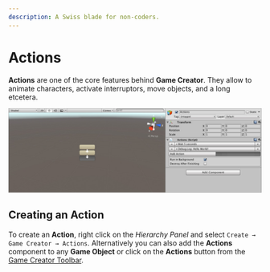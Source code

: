 ```yaml
---
description: A Swiss blade for non-coders.
---
```


# Actions

**Actions** are one of the core features behind **Game Creator**. They allow to animate characters, activate interruptors, move objects, and a long etcetera.

![\(Example of an Action with two instructions\)](../../.gitbook/assets/actions.jpg)

## Creating an Action

To create an **Action**, right click on the _Hierarchy Panel_ and select `Create → Game Creator → Actions`. Alternatively you can also add the **Actions** component to any **Game Object** or click on the **Actions** button from the [Game Creator Toolbar](../game-creator-toolbar.md).



